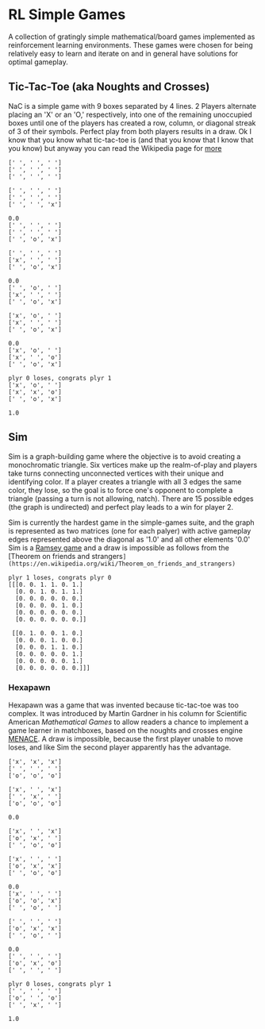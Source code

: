 # RL Simple Games
A collection of gratingly simple mathematical/board games implemented as reinforcement learning environments. These games were chosen for being relatively easy to learn and iterate on and in general have solutions for optimal gameplay.


## Tic-Tac-Toe (aka Noughts and Crosses)
NaC is a simple game with 9 boxes separated by 4 lines. 2 Players alternate placing an 'X' or an 'O,' respectively, into one of the remaining unoccupied boxes until one of the players has created a row, column, or diagonal streak of 3 of their symbols. Perfect play from both players results in a draw. Ok I know that you know what tic-tac-toe is (and that you know that I know that you know) but anyway you can read the Wikipedia page for [more](https://en.wikipedia.org/wiki/Tic-tac-toe)

```
[' ', ' ', ' ']
[' ', ' ', ' ']
[' ', ' ', ' ']

[' ', ' ', ' ']
[' ', ' ', ' ']
[' ', ' ', 'x']

0.0
[' ', ' ', ' ']
[' ', ' ', ' ']
[' ', 'o', 'x']

[' ', ' ', ' ']
['x', ' ', ' ']
[' ', 'o', 'x']

0.0
[' ', 'o', ' ']
['x', ' ', ' ']
[' ', 'o', 'x']

['x', 'o', ' ']
['x', ' ', ' ']
[' ', 'o', 'x']

0.0
['x', 'o', ' ']
['x', ' ', 'o']
[' ', 'o', 'x']

plyr 0 loses, congrats plyr 1
['x', 'o', ' ']
['x', 'x', 'o']
[' ', 'o', 'x']

1.0
```
## Sim
Sim is a graph-building game where the objective is to avoid creating a monochromatic triangle. Six vertices make up the realm-of-play and players take turns connecting unconnected vertices with their unique and identifying color. If a player creates a triangle with all 3 edges the same color, they lose, so the goal is to force one's opponent to complete a triangle (passing a turn is not allowing, natch). There are 15 possible edges (the graph is undirected) and perfect play leads to a win for player 2. 

Sim is currently the hardest game in the simple-games suite, and the graph is represented as two matrices (one for each palyer) with active gameplay edges represented above the diagonal as '1.0' and all other elements '0.0' Sim is a [Ramsey game](https://en.wikipedia.org/wiki/Ramsey_theory) and a draw is impossible as follows from the [Theorem on friends and strangers`](https://en.wikipedia.org/wiki/Theorem_on_friends_and_strangers)` 


```
plyr 1 loses, congrats plyr 0
[[[0. 0. 1. 1. 0. 1.]
  [0. 0. 1. 0. 1. 1.]
  [0. 0. 0. 0. 0. 0.]
  [0. 0. 0. 0. 1. 0.]
  [0. 0. 0. 0. 0. 0.]
  [0. 0. 0. 0. 0. 0.]]

 [[0. 1. 0. 0. 1. 0.]
  [0. 0. 0. 1. 0. 0.]
  [0. 0. 0. 1. 1. 0.]
  [0. 0. 0. 0. 0. 1.]
  [0. 0. 0. 0. 0. 1.]
  [0. 0. 0. 0. 0. 0.]]]
``` 

### Hexapawn 
Hexapawn was a game that was invented because tic-tac-toe was too complex. It was introduced by Martin Gardner in his column for Scientific American <em>Mathematical Games</em> to allow readers a chance to implement a game learner in matchboxes, based on the noughts and crosses engine [MENACE](https://en.wikipedia.org/wiki/Donald_Michie#Career_and_research). A draw is impossible, because the first player unable to move loses, and like Sim the second player apparently has the advantage. 


```                       
['x', 'x', 'x']
[' ', ' ', ' ']
['o', 'o', 'o']

['x', ' ', 'x']
[' ', 'x', ' ']
['o', 'o', 'o']

0.0

['x', ' ', 'x']      
['o', 'x', ' ']        
[' ', 'o', 'o']      
                     
['x', ' ', ' ']      
['o', 'x', 'x']       
[' ', 'o', 'o']        
                      
0.0                  
['x', ' ', ' ']      
['o', 'o', 'x']      
[' ', 'o', ' ']      
                       
[' ', ' ', ' ']              
['o', 'x', 'x']        
[' ', 'o', ' ']      
                     
0.0                  
[' ', ' ', ' ']       
['o', 'x', 'o']      
[' ', ' ', ' ']        
                      
plyr 0 loses, congrats plyr 1
[' ', ' ', ' ']
['o', ' ', 'o']
[' ', 'x', ' ']

1.0

```
